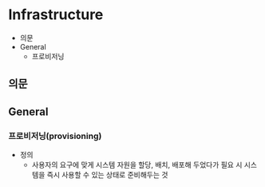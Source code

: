 # Infrastructure

- 의문
- General
  - 프로비저닝

## 의문

## General

### 프로비저닝(provisioning)

- 정의
  - 사용자의 요구에 맞게 시스템 자원을 할당, 배치, 배포해 두었다가 필요 시 시스템을 즉시 사용할 수 있는 상태로 준비해두는 것
